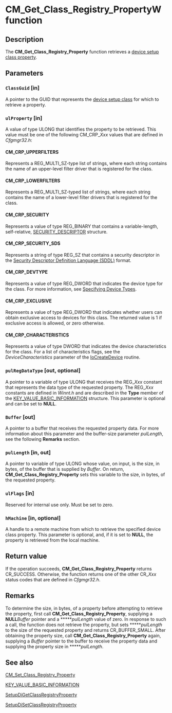 # CM_Get_Class_Registry_PropertyW function

## Description

The **CM_Get_Class_Registry_Property** function retrieves a [device setup class property](https://learn.microsoft.com/windows-hardware/drivers/install/accessing-device-setup-class-properties).

## Parameters

### `ClassGuid` [in]

A pointer to the GUID that represents the [device setup class](https://learn.microsoft.com/windows-hardware/drivers/install/overview-of-device-setup-classes) for which to retrieve a property.

### `ulProperty` [in]

A value of type ULONG that identifies the property to be retrieved. This value must be one of the following CM_CRP_*Xxx* values that are defined in *Cfgmgr32.h*:

#### CM_CRP_UPPERFILTERS

Represents a REG_MULTI_SZ-type list of strings, where each string contains the name of an upper-level filter driver that is registered for the class.

#### CM_CRP_LOWERFILTERS

Represents a REG_MULTI_SZ-typed list of strings, where each string contains the name of a lower-level filter drivers that is registered for the class.

#### CM_CRP_SECURITY

Represents a value of type REG_BINARY that contains a variable-length, self-relative, [SECURITY_DESCRIPTOR](https://learn.microsoft.com/windows-hardware/drivers/ddi/content/ntifs/ns-ntifs-_security_descriptor) structure.

#### CM_CRP_SECURITY_SDS

Represents a string of type REG_SZ that contains a security descriptor in the [Security Descriptor Definition Language (SDDL)](https://learn.microsoft.com/windows-hardware/drivers/kernel/sddl-for-device-objects) format.

#### CM_CRP_DEVTYPE

Represents a value of type REG_DWORD that indicates the device type for the class. For more information, see [Specifying Device Types](https://learn.microsoft.com/windows-hardware/drivers/kernel/specifying-device-types).

#### CM_CRP_EXCLUSIVE

Represents a value of type REG_DWORD that indicates whether users can obtain exclusive access to devices for this class. The returned value is 1 if exclusive access is allowed, or zero otherwise.

#### CM_CRP_CHARACTERISTICS

Represents a value of type DWORD that indicates the device characteristics for the class. For a list of characteristics flags, see the *DeviceCharacteristics* parameter of the [IoCreateDevice](https://learn.microsoft.com/windows-hardware/drivers/ddi/content/wdm/nf-wdm-iocreatedevice) routine.

### `pulRegDataType` [out, optional]

A pointer to a variable of type ULONG that receives the REG_*Xxx* constant that represents the data type of the requested property. The REG_*Xxx* constants are defined in *Winnt.h* and are described in the **Type** member of the [KEY_VALUE_BASIC_INFORMATION](https://learn.microsoft.com/windows-hardware/drivers/ddi/content/wdm/ns-wdm-_key_value_basic_information) structure. This parameter is optional and can be set to **NULL**.

### `Buffer` [out]

A pointer to a buffer that receives the requested property data. For more information about this parameter and the buffer-size parameter *pulLength*, see the following **Remarks** section.

### `pulLength` [in, out]

A pointer to variable of type ULONG whose value, on input, is the size, in bytes, of the buffer that is supplied by *Buffer*. On return, **CM_Get_Class_Registry_Property**  sets this variable to the size, in bytes, of the requested property.

### `ulFlags` [in]

Reserved for internal use only. Must be set to zero.

### `hMachine` [in, optional]

A handle to a remote machine from which to retrieve the specified device class property. This parameter is optional, and, if it is set to **NULL**, the property is retrieved from the local machine.

## Return value

If the operation succeeds, **CM_Get_Class_Registry_Property**  returns CR_SUCCESS. Otherwise, the function returns one of the other CR_*Xxx* status codes that are defined in *Cfgmgr32.h*.

## Remarks

To determine the size, in bytes, of a property before attempting to retrieve the property, first call **CM_Get_Class_Registry_Property**, supplying a **NULL***Buffer* pointer and a ******pulLength*  value of zero. In response to such a call, the function does not retrieve the property, but sets ******pulLength* to the size of the requested property and returns CR_BUFFER_SMALL. After obtaining the property size, call **CM_Get_Class_Registry_Property** again, supplying a *Buffer* pointer to the buffer to receive the property data and supplying the property size in ******pulLength*.

## See also

[CM_Set_Class_Registry_Property](https://learn.microsoft.com/windows/desktop/api/cfgmgr32/nf-cfgmgr32-cm_set_class_registry_propertyw)

[KEY_VALUE_BASIC_INFORMATION](https://learn.microsoft.com/windows-hardware/drivers/ddi/content/wdm/ns-wdm-_key_value_basic_information)

[SetupDiGetClassRegistryProperty](https://learn.microsoft.com/windows/desktop/api/setupapi/nf-setupapi-setupdigetclassregistrypropertya)

[SetupDiSetClassRegistryProperty](https://learn.microsoft.com/windows/desktop/api/setupapi/nf-setupapi-setupdisetclassregistrypropertya)